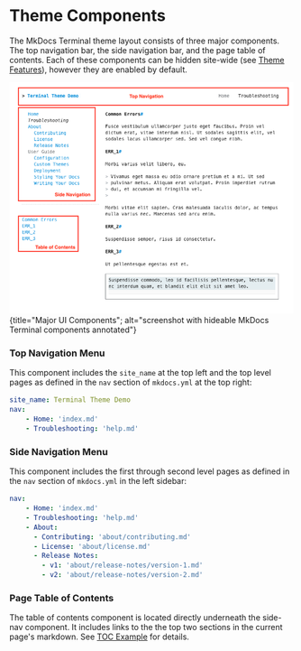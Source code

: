 # Theme Components

The MkDocs Terminal theme layout consists of three major components.  The top navigation bar, the side navigation bar, and the page table of contents.  Each of these components can be hidden site-wide (see [Theme Features](./features.md)), however they are enabled by default.

![Major UI Components](../img/annotated/hideable_components.png){title="Major UI Components"; alt="screenshot with hideable MkDocs Terminal components annotated"}


### Top Navigation Menu

This component includes the `site_name` at the top left and the top level pages as defined in the `nav` section of `mkdocs.yml` at the top right:

```yaml
site_name: Terminal Theme Demo
nav:
    - Home: 'index.md'
    - Troubleshooting: 'help.md'
```

### Side Navigation Menu

This component includes the first through second level pages as defined in the `nav` section of `mkdocs.yml` in the left sidebar:

```yaml
nav:
    - Home: 'index.md'
    - Troubleshooting: 'help.md'
    - About: 
      - Contributing: 'about/contributing.md'
      - License: 'about/license.md'
      - Release Notes:
        - v1: 'about/release-notes/version-1.md'
        - v2: 'about/release-notes/version-2.md'
```

### Page Table of Contents

The table of contents component is located directly underneath the side-nav component.  It includes links to the the top two sections in the current page's markdown.  See [TOC Example](./navigation/toc.md) for details.



